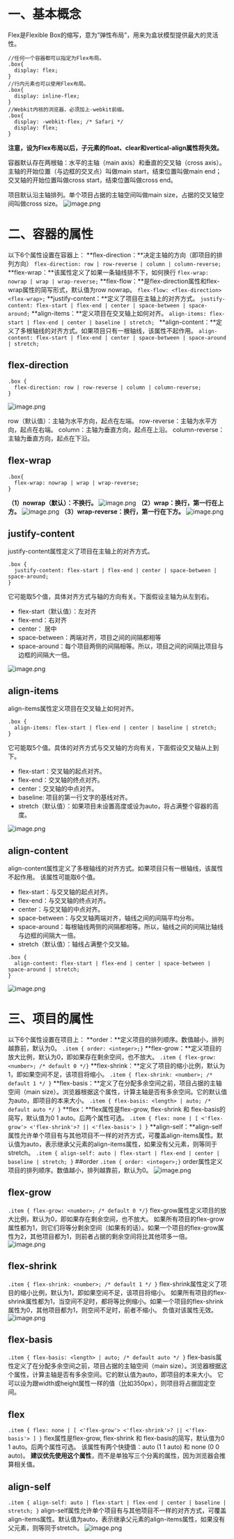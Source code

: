 # 一、基本概念
Flex是Flexible Box的缩写，意为”弹性布局”，用来为盒状模型提供最大的灵活性。

```
//任何一个容器都可以指定为Flex布局。
.box{
  display: flex;
}
//行内元素也可以使用Flex布局。
.box{
  display: inline-flex;
}
//Webkit内核的浏览器，必须加上-webkit前缀。
.box{
  display: -webkit-flex; /* Safari */
  display: flex;
}
```
**注意，设为Flex布局以后，子元素的float、clear和vertical-align属性将失效。**

容器默认存在两根轴：水平的主轴（main axis）和垂直的交叉轴（cross axis）。主轴的开始位置（与边框的交叉点）叫做main start，结束位置叫做main end；交叉轴的开始位置叫做cross start，结束位置叫做cross end。

项目默认沿主轴排列。单个项目占据的主轴空间叫做main size，占据的交叉轴空间叫做cross size。
![image.png](https://upload-images.jianshu.io/upload_images/18030682-44fd95631230a229.png?imageMogr2/auto-orient/strip%7CimageView2/2/w/1240)
# 二、容器的属性
以下6个属性设置在容器上：
**flex-direction：**决定主轴的方向（即项目的排列方向）
```flex-direction: row | row-reverse | column | column-reverse;```
**flex-wrap：**该属性定义了如果一条轴线排不下，如何换行
```flex-wrap: nowrap | wrap | wrap-reverse;```
**flex-flow：**是flex-direction属性和flex-wrap属性的简写形式，默认值为row nowrap。
```flex-flow: <flex-direction> <flex-wrap>;```
**justify-content：**定义了项目在主轴上的对齐方式。
```justify-content: flex-start | flex-end | center | space-between | space-around;```
**align-items：**定义项目在交叉轴上如何对齐。
```align-items: flex-start | flex-end | center | baseline | stretch; ```
**align-content：**定义了多根轴线的对齐方式。如果项目只有一根轴线，该属性不起作用。
```align-content: flex-start | flex-end | center | space-between | space-around | stretch;```

## flex-direction

```
.box {
  flex-direction: row | row-reverse | column | column-reverse;
}
```
![image.png](https://upload-images.jianshu.io/upload_images/18030682-4346bd18799ff72c.png?imageMogr2/auto-orient/strip%7CimageView2/2/w/1240)

row（默认值）：主轴为水平方向，起点在左端。
row-reverse：主轴为水平方向，起点在右端。
column：主轴为垂直方向，起点在上沿。
column-reverse：主轴为垂直方向，起点在下沿。

## flex-wrap

```
.box{
  flex-wrap: nowrap | wrap | wrap-reverse;
}
```
**（1）nowrap（默认）：不换行。**
![image.png](https://upload-images.jianshu.io/upload_images/18030682-2d675e8199853778.png?imageMogr2/auto-orient/strip%7CimageView2/2/w/1240)
**（2）wrap：换行，第一行在上方。**
![image.png](https://upload-images.jianshu.io/upload_images/18030682-15451bd30b61dd93.png?imageMogr2/auto-orient/strip%7CimageView2/2/w/1240)
**（3）wrap-reverse：换行，第一行在下方。**
![image.png](https://upload-images.jianshu.io/upload_images/18030682-5e799701c661196f.png?imageMogr2/auto-orient/strip%7CimageView2/2/w/1240)
## justify-content
justify-content属性定义了项目在主轴上的对齐方式。

```
.box {
  justify-content: flex-start | flex-end | center | space-between | space-around;
}
```
它可能取5个值，具体对齐方式与轴的方向有关。下面假设主轴为从左到右。
* flex-start（默认值）：左对齐
* flex-end：右对齐
* center： 居中
* space-between：两端对齐，项目之间的间隔都相等
* space-around：每个项目两侧的间隔相等。所以，项目之间的间隔比项目与边框的间隔大一倍。

![image.png](https://upload-images.jianshu.io/upload_images/18030682-9d17f124976524de.png?imageMogr2/auto-orient/strip%7CimageView2/2/w/1240)
## align-items
align-items属性定义项目在交叉轴上如何对齐。

```
.box {
  align-items: flex-start | flex-end | center | baseline | stretch;
}
```
它可能取5个值。具体的对齐方式与交叉轴的方向有关，下面假设交叉轴从上到下。
* flex-start：交叉轴的起点对齐。
* flex-end：交叉轴的终点对齐。
* center：交叉轴的中点对齐。
* baseline: 项目的第一行文字的基线对齐。
* stretch（默认值）：如果项目未设置高度或设为auto，将占满整个容器的高度。

![image.png](https://upload-images.jianshu.io/upload_images/18030682-97aaf3eb668be250.png?imageMogr2/auto-orient/strip%7CimageView2/2/w/1240)

## align-content
align-content属性定义了多根轴线的对齐方式。如果项目只有一根轴线，该属性不起作用。
该属性可能取6个值。

* flex-start：与交叉轴的起点对齐。
* flex-end：与交叉轴的终点对齐。
* center：与交叉轴的中点对齐。
* space-between：与交叉轴两端对齐，轴线之间的间隔平均分布。
* space-around：每根轴线两侧的间隔都相等。所以，轴线之间的间隔比轴线与边框的间隔大一倍。
* stretch（默认值）：轴线占满整个交叉轴。

```
.box {
  align-content: flex-start | flex-end | center | space-between | space-around | stretch;
}
```
![image.png](https://upload-images.jianshu.io/upload_images/18030682-3c5a1504591af410.png?imageMogr2/auto-orient/strip%7CimageView2/2/w/1240)

# 三、项目的属性

以下6个属性设置在项目上：
**order：**定义项目的排列顺序。数值越小，排列越靠前，默认为0。
```.item { order: <integer>;}```
**flex-grow：**定义项目的放大比例，默认为0，即如果存在剩余空间，也不放大。
```.item { flex-grow: <number>; /* default 0 */}```
**flex-shrink：**定义了项目的缩小比例，默认为1，即如果空间不足，该项目将缩小。
```.item { flex-shrink: <number>; /* default 1 */ }```
**flex-basis：**定义了在分配多余空间之前，项目占据的主轴空间（main size）。浏览器根据这个属性，计算主轴是否有多余空间。它的默认值为auto，即项目的本来大小。
```.item { flex-basis: <length> | auto; /* default auto */ }```
**flex：**flex属性是flex-grow, flex-shrink 和 flex-basis的简写，默认值为0 1 auto。后两个属性可选。
```.item { flex: none | [ <'flex-grow'> <'flex-shrink'>? || <'flex-basis'> ] }```
**align-self：**align-self属性允许单个项目有与其他项目不一样的对齐方式，可覆盖align-items属性。默认值为auto，表示继承父元素的align-items属性，如果没有父元素，则等同于stretch。
```.item { align-self: auto | flex-start | flex-end | center | baseline | stretch; }```
##order
```.item { order: <integer>;}```
order属性定义项目的排列顺序。数值越小，排列越靠前，默认为0。
![image.png](https://upload-images.jianshu.io/upload_images/18030682-4e0a6ecfe98156bc.png?imageMogr2/auto-orient/strip%7CimageView2/2/w/1240)
## flex-grow
```.item { flex-grow: <number>; /* default 0 */}```
flex-grow属性定义项目的放大比例，默认为0，即如果存在剩余空间，也不放大。
如果所有项目的flex-grow属性都为1，则它们将等分剩余空间（如果有的话）。如果一个项目的flex-grow属性为2，其他项目都为1，则前者占据的剩余空间将比其他项多一倍。
![image.png](https://upload-images.jianshu.io/upload_images/18030682-271a04826edbcc69.png?imageMogr2/auto-orient/strip%7CimageView2/2/w/1240)
## flex-shrink
```.item { flex-shrink: <number>; /* default 1 */ }```
flex-shrink属性定义了项目的缩小比例，默认为1，即如果空间不足，该项目将缩小。
如果所有项目的flex-shrink属性都为1，当空间不足时，都将等比例缩小。如果一个项目的flex-shrink属性为0，其他项目都为1，则空间不足时，前者不缩小。
负值对该属性无效。
![image.png](https://upload-images.jianshu.io/upload_images/18030682-06c4cbbe416df54f.png?imageMogr2/auto-orient/strip%7CimageView2/2/w/1240)
## flex-basis
```.item { flex-basis: <length> | auto; /* default auto */ }```
flex-basis属性定义了在分配多余空间之前，项目占据的主轴空间（main size）。浏览器根据这个属性，计算主轴是否有多余空间。它的默认值为auto，即项目的本来大小。
它可以设为跟width或height属性一样的值（比如350px），则项目将占据固定空间。
## flex
```.item { flex: none | [ <'flex-grow'> <'flex-shrink'>? || <'flex-basis'> ] }```
flex属性是flex-grow, flex-shrink 和 flex-basis的简写，默认值为0 1 auto。后两个属性可选。
该属性有两个快捷值：auto (1 1 auto) 和 none (0 0 auto)。
**建议优先使用这个属性**，而不是单独写三个分离的属性，因为浏览器会推算相关值。
## align-self
```.item { align-self: auto | flex-start | flex-end | center | baseline | stretch; }```
align-self属性允许单个项目有与其他项目不一样的对齐方式，可覆盖align-items属性。默认值为auto，表示继承父元素的align-items属性，如果没有父元素，则等同于stretch。
![image.png](https://upload-images.jianshu.io/upload_images/18030682-ed2cd35f187d5737.png?imageMogr2/auto-orient/strip%7CimageView2/2/w/1240)